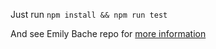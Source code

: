 Just run `npm install && npm run test`

And see Emily Bache repo for [more information](https://github.com/emilybache/Tennis-Refactoring-Kata/tree/main)
